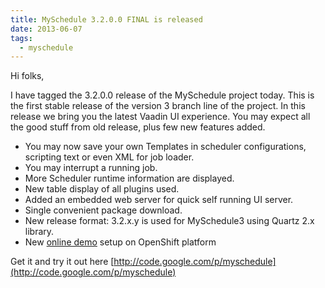 ```yaml
---
title: MySchedule 3.2.0.0 FINAL is released
date: 2013-06-07
tags:
  - myschedule
---
```


Hi folks,

I have tagged the 3.2.0.0 release of the MySchedule project today. This is the first stable release of the version 3 branch line of the project. In this release we bring you the latest Vaadin UI experience. You may expect all the good stuff from old release, plus few new features added. 

- You may now save your own Templates in scheduler configurations, scripting text or even XML for job loader.
- You may interrupt a running job.
- More Scheduler runtime information are displayed.
- New table display of all plugins used.
- Added an embedded web server for quick self running UI server.
- Single convenient package download.
- New release format: 3.2.x.y is used for MySchedule3 using Quartz 2.x library.
- New [online demo](http://demo-myschedule.rhcloud.com) setup on OpenShift platform

Get it and try it out here [http://code.google.com/p/myschedule](http://code.google.com/p/myschedule)